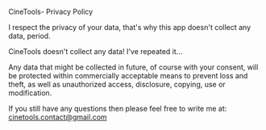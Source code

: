 
CineTools- Privacy Policy

I respect the privacy of your data, that's why this app doesn't collect any data, period.

CineTools doesn't collect any data! I've repeated it...

Any data that might be collected in future, of course with your consent, will be protected within commercially acceptable means to prevent loss and theft, as well as unauthorized access, disclosure, copying, use or modification.

If you still have any questions then please feel free to write me at: cinetools.contact@gmail.com
